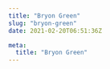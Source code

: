 ```yaml
---
title: "Bryon Green"
slug: "bryon-green"
date: 2021-02-20T06:51:36Z

meta:
  title: "Bryon Green"
---
```


